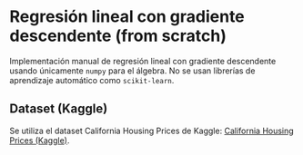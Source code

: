 # Regresión lineal con gradiente descendente (from scratch)

Implementación manual de regresión lineal con gradiente descendente usando únicamente `numpy` para el álgebra. No se usan librerías de aprendizaje automático como `scikit-learn`.

## Dataset (Kaggle)
Se utiliza el dataset California Housing Prices de Kaggle: [California Housing Prices (Kaggle)](https://www.kaggle.com/datasets/camnugent/california-housing-prices).